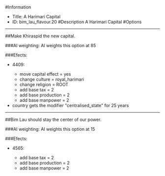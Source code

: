 #Information
 - Title: A Harimari Capital
 - ID: bim_lau_flavour.20
#Description
A Harimari Capital
#Options

___
##Make Khiraspid the new capital.

###AI weighting:
AI weights this option at 85


###Efects:<ul><li>4409:</li><ul><li>move capital effect = yes</li><li>change culture = royal_harimari</li><li>change religion = ROOT</li><li>add base tax = 2</li><li>add base production = 2</li><li>add base manpower = 2</li></ul><li>country gets the modifier "centralised_state" for 25 years</li></ul>

___
##Bim Lau should stay the center of our power.

###AI weighting:
AI weights this option at 15


###Efects:<ul><li>4565:</li><ul><li>add base tax = 2</li><li>add base production = 2</li><li>add base manpower = 2</li></ul></ul>
